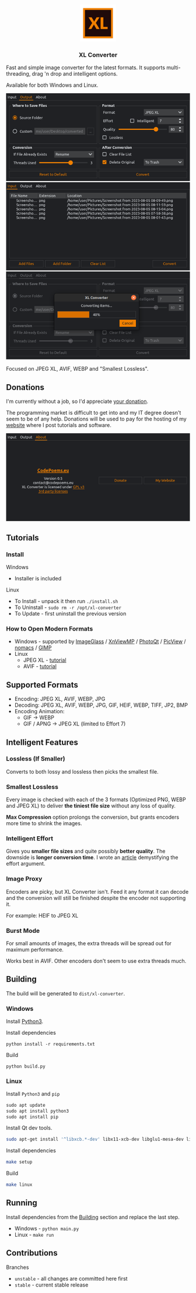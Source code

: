 <p align="center">
    <img src="icons/logo.svg" width="20%">
</p>
<h3 align="center">XL Converter</h3>

Fast and simple image converter for the latest formats. It supports multi-threading, drag 'n drop and intelligent options.

Available for both Windows and Linux.

![](screenshots/screenshot_0.png)
![](screenshots/screenshot_1.png)
![](screenshots/screenshot_2.png)

Focused on JPEG XL, AVIF, WEBP and "Smallest Lossless".

## Donations

I'm currently without a job, so I'd appreciate [your donation](https://liberapay.com/CodePoems).

The programming market is difficult to get into and my IT degree doesn't seem to be of any help. Donations will be used to pay for the hosting of my [website](https://codepoems.eu) where I post tutorials and software.

![](screenshots/screenshot_3.png)

## Tutorials

### Install

Windows
- Installer is included

Linux
- To Install - unpack it then run `./install.sh`
- To Uninstall - `sudo rm -r /opt/xl-converter`
- To Update - first uninstall the previous version

### How to Open Modern Formats

- Windows - supported by [ImageGlass](https://imageglass.org/) / [XnViewMP](https://www.xnview.com/en/) / [PhotoQt](https://photoqt.org/) / [PicView](https://picview.org/) / [nomacs](https://nomacs.org/windows-10/) / [GIMP](https://www.gimp.org/)
- Linux
    - JPEG XL - [tutorial](https://codepoems.eu/posts/how-to-open-jpeg-xl-images-on-linux/)
    - AVIF - [tutorial](https://codepoems.eu/posts/how-to-open-avif-images-on-linux/)

## Supported Formats

- Encoding: JPEG XL, AVIF, WEBP, JPG
- Decoding: JPEG XL, AVIF, WEBP, JPG, GIF, HEIF, WEBP, TIFF, JP2, BMP
- Encoding Animation:
    - GIF -> WEBP
    - GIF / APNG -> JPEG XL (limited to Effort 7)

## Intelligent Features

### Lossless (If Smaller)

Converts to both lossy and lossless then picks the smallest file.

### Smallest Lossless

Every image is checked with each of the 3 formats (Optimized PNG, WEBP and JPEG XL) to deliver **the tiniest file size** without any loss of quality.

**Max Compression** option prolongs the conversion, but grants encoders more time to shrink the images.

### Intelligent Effort

Gives you **smaller file sizes** and quite possibly **better quality**. The downside is **longer conversion time**. I wrote an [article](https://codepoems.eu/posts/jpeg-xl-effort-setting-explained) demystifying the effort argument.

### Image Proxy

Encoders are picky, but XL Converter isn't. Feed it any format it can decode and the conversion will still be finished despite the encoder not supporting it.

For example: HEIF to JPEG XL

### Burst Mode

For small amounts of images, the extra threads will be spread out for maximum performance.

Works best in AVIF. Other encoders don't seem to use extra threads much.

## Building

The build will be generated to `dist/xl-converter`.

### Windows

Install [Python3](https://www.python.org/downloads/).

Install dependencies

```
python install -r requirements.txt
```

Build

```
python build.py
```

### Linux

Install `Python3` and `pip`

```
sudo apt update
sudo apt install python3
sudo apt install pip
```

Install Qt dev tools.

```bash
sudo apt-get install '^libxcb.*-dev' libx11-xcb-dev libglu1-mesa-dev libxrender-dev libxi-dev libxkbcommon-dev libxkbcommon-x11-dev
```

Install dependencies
```bash
make setup
```

Build

```bash
make linux
```

## Running

Install dependencies from the [Building](#building) section and replace the last step.

- Windows - `python main.py`
- Linux - `make run`

## Contributions

Branches
- `unstable` - all changes are committed here first
- `stable` - current stable release